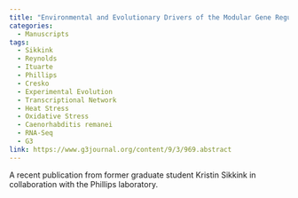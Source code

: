 ```yaml
---
title: "Environmental and Evolutionary Drivers of the Modular Gene Regulatory Network Underlying Phenotypic Plasticity for Stress Resistance in the Nematode *Caenorhabditis remanei*"
categories:
  - Manuscripts
tags:
  - Sikkink
  - Reynolds
  - Ituarte
  - Phillips
  - Cresko
  - Experimental Evolution
  - Transcriptional Network
  - Heat Stress
  - Oxidative Stress
  - Caenorhabditis remanei
  - RNA-Seq
  - G3
link: https://www.g3journal.org/content/9/3/969.abstract
---
```


A recent publication from former graduate student Kristin Sikkink in collaboration with the Phillips laboratory.
